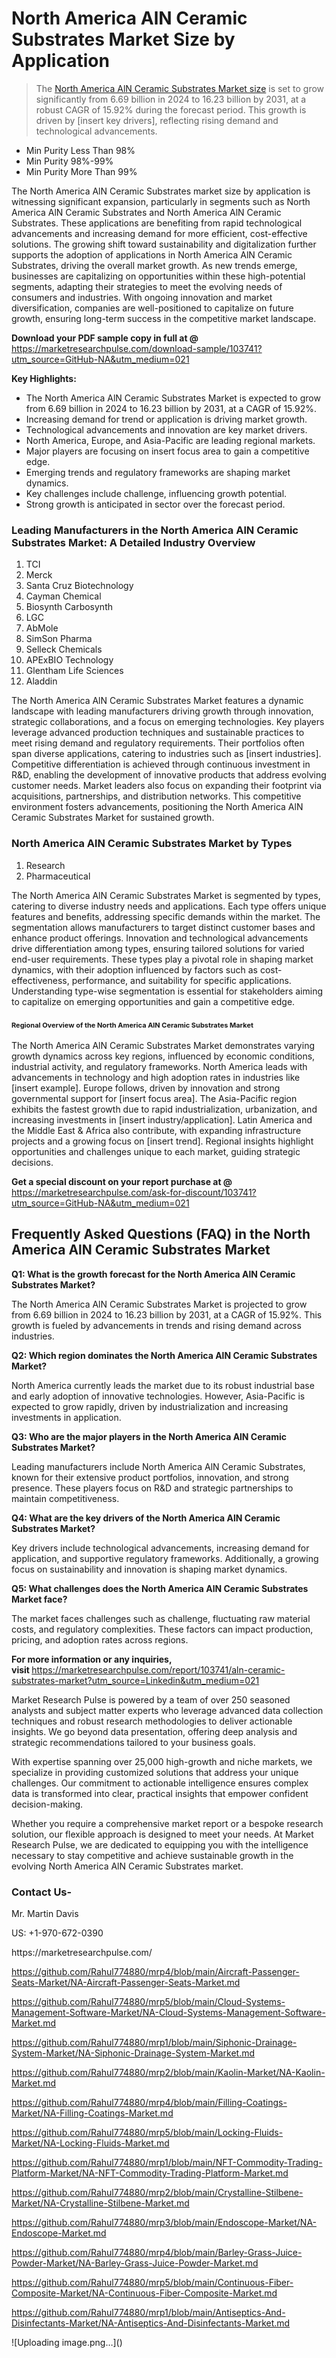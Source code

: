 <h1>North America AlN Ceramic Substrates Market&nbsp;Size by Application</h1><blockquote><p>The <a href="https://marketresearchpulse.com/download-sample/103741?utm_source=GitHub-NA&amp;utm_medium=021">North America AlN Ceramic Substrates Market size</a> is set to grow significantly from 6.69 billion in 2024 to 16.23 billion by 2031, at a robust CAGR of 15.92% during the forecast period. This growth is driven by [insert key drivers], reflecting rising demand and technological advancements.</p></blockquote><ul><li>Min Purity Less Than 98%<li> Min Purity 98%-99%<li> Min Purity More Than 99%</li></ul><p>The North America AlN Ceramic Substrates market size by application is witnessing significant expansion, particularly in segments such as North America AlN Ceramic Substrates and North America AlN Ceramic Substrates. These applications are benefiting from rapid technological advancements and increasing demand for more efficient, cost-effective solutions. The growing shift toward sustainability and digitalization further supports the adoption of applications in North America AlN Ceramic Substrates, driving the overall market growth. As new trends emerge, businesses are capitalizing on opportunities within these high-potential segments, adapting their strategies to meet the evolving needs of consumers and industries. With ongoing innovation and market diversification, companies are well-positioned to capitalize on future growth, ensuring long-term success in the competitive market landscape.</p><p><strong>Download your PDF sample copy in full at @ </strong><a href="https://marketresearchpulse.com/download-sample/103741?utm_source=GitHub-NA&amp;utm_medium=021">https://marketresearchpulse.com/download-sample/103741?utm_source=GitHub-NA&amp;utm_medium=021</a></p><p><strong>Key Highlights: </strong></p><ul><li>The North America AlN Ceramic Substrates Market is expected to grow from 6.69 billion in 2024 to 16.23 billion by 2031, at a CAGR of 15.92%.</li><li>Increasing demand for trend or application is driving market growth.</li><li>Technological advancements and innovation are key market drivers.</li><li>North America, Europe, and Asia-Pacific are leading regional markets.</li><li>Major players are focusing on insert focus area to gain a competitive edge.</li><li>Emerging trends and regulatory frameworks are shaping market dynamics.</li><li>Key challenges include challenge, influencing growth potential.</li><li>Strong growth is anticipated in sector over the forecast period.</li></ul><h3>Leading Manufacturers in the North America AlN Ceramic Substrates Market: A Detailed Industry Overview</h3><ol><li>TCI</li><li>Merck</li><li>Santa Cruz Biotechnology</li><li>Cayman Chemical</li><li>Biosynth Carbosynth</li><li>LGC</li><li>AbMole</li><li>SimSon Pharma</li><li>Selleck Chemicals</li><li>APExBIO Technology</li><li>Glentham Life Sciences</li><li>Aladdin</li></ol><div class="flex max-w-full flex-col flex-grow"><div class="min-h-8 text-message flex w-full flex-col items-end gap-2 whitespace-normal break-words [.text-message+&amp;]:mt-5" dir="auto" data-message-author-role="assistant" data-message-id="fd8432e4-4910-450d-b182-61b7bfb0a01f" data-message-model-slug="gpt-4o"><div class="flex w-full flex-col gap-1 empty:hidden first:pt-[3px]"><div class="markdown prose w-full break-words dark:prose-invert light"><p>The North America AlN Ceramic Substrates Market features a dynamic landscape with leading manufacturers driving growth through innovation, strategic collaborations, and a focus on emerging technologies. Key players leverage advanced production techniques and sustainable practices to meet rising demand and regulatory requirements. Their portfolios often span diverse applications, catering to industries such as [insert industries]. Competitive differentiation is achieved through continuous investment in R&amp;D, enabling the development of innovative products that address evolving customer needs. Market leaders also focus on expanding their footprint via acquisitions, partnerships, and distribution networks. This competitive environment fosters advancements, positioning the North America AlN Ceramic Substrates Market for sustained growth.</p></div></div></div></div><h3>North America AlN Ceramic Substrates Market by Types</h3><ol><li>Research<li> Pharmaceutical</li></ol><div class="flex max-w-full flex-col flex-grow"><div class="min-h-8 text-message flex w-full flex-col items-end gap-2 whitespace-normal break-words [.text-message+&amp;]:mt-5" dir="auto" data-message-author-role="assistant" data-message-id="084470be-0bb7-4664-bddf-5156b4f41249" data-message-model-slug="gpt-4o-mini"><div class="flex w-full flex-col gap-1 empty:hidden first:pt-[3px]"><div class="markdown prose w-full break-words dark:prose-invert light"><p>The North America AlN Ceramic Substrates Market is segmented by types, catering to diverse industry needs and applications. Each type offers unique features and benefits, addressing specific demands within the market. The segmentation allows manufacturers to target distinct customer bases and enhance product offerings. Innovation and technological advancements drive differentiation among types, ensuring tailored solutions for varied end-user requirements. These types play a pivotal role in shaping market dynamics, with their adoption influenced by factors such as cost-effectiveness, performance, and suitability for specific applications. Understanding type-wise segmentation is essential for stakeholders aiming to capitalize on emerging opportunities and gain a competitive edge.</p></div></div></div></div><h3><span style="font-size: 11px;">Regional Overview of the North America AlN Ceramic Substrates Market</span></h3><div class="flex max-w-full flex-col flex-grow"><div class="min-h-8 text-message flex w-full flex-col items-end gap-2 whitespace-normal break-words [.text-message+&amp;]:mt-5" dir="auto" data-message-author-role="assistant" data-message-id="e9038762-ce64-4e30-91c9-9bd413514231" data-message-model-slug="gpt-4o-mini"><div class="flex w-full flex-col gap-1 empty:hidden first:pt-[3px]"><div class="markdown prose w-full break-words dark:prose-invert light"><p>The North America AlN Ceramic Substrates Market demonstrates varying growth dynamics across key regions, influenced by economic conditions, industrial activity, and regulatory frameworks. North America leads with advancements in technology and high adoption rates in industries like [insert example]. Europe follows, driven by innovation and strong governmental support for [insert focus area]. The Asia-Pacific region exhibits the fastest growth due to rapid industrialization, urbanization, and increasing investments in [insert industry/application]. Latin America and the Middle East &amp; Africa also contribute, with expanding infrastructure projects and a growing focus on [insert trend]. Regional insights highlight opportunities and challenges unique to each market, guiding strategic decisions.</p></div></div></div></div><p><strong>Get a special discount on your report purchase at @ </strong><a href="https://marketresearchpulse.com/ask-for-discount/103741?utm_source=GitHub-NA&amp;utm_medium=021">https://marketresearchpulse.com/ask-for-discount/103741?utm_source=GitHub-NA&amp;utm_medium=021</a></p><h2>Frequently Asked Questions (FAQ) in the North America AlN Ceramic Substrates Market</h2><p><strong>Q1: What is the growth forecast for the North America AlN Ceramic Substrates Market?</strong></p><p>The North America AlN Ceramic Substrates Market is projected to grow from 6.69 billion in 2024 to 16.23 billion by 2031, at a CAGR of 15.92%. This growth is fueled by advancements in trends and rising demand across industries.</p><p><strong>Q2: Which region dominates the North America AlN Ceramic Substrates Market?</strong></p><p>North America currently leads the market due to its robust industrial base and early adoption of innovative technologies. However, Asia-Pacific is expected to grow rapidly, driven by industrialization and increasing investments in application.</p><p><strong>Q3: Who are the major players in the North America AlN Ceramic Substrates Market?</strong></p><p>Leading manufacturers include North America AlN Ceramic Substrates, known for their extensive product portfolios, innovation, and strong presence. These players focus on R&amp;D and strategic partnerships to maintain competitiveness.</p><p><strong>Q4: What are the key drivers of the North America AlN Ceramic Substrates Market?</strong></p><p>Key drivers include technological advancements, increasing demand for application, and supportive regulatory frameworks. Additionally, a growing focus on sustainability and innovation is shaping market dynamics.</p><p><strong>Q5: What challenges does the North America AlN Ceramic Substrates Market face?</strong></p><p>The market faces challenges such as challenge, fluctuating raw material costs, and regulatory complexities. These factors can impact production, pricing, and adoption rates across regions.</p><p><strong>For more information or any inquiries, visit&nbsp;</strong><a href="https://marketresearchpulse.com/report/103741/aln-ceramic-substrates-market?utm_source=Linkedin&utm_medium=021">https://marketresearchpulse.com/report/103741/aln-ceramic-substrates-market?utm_source=Linkedin&utm_medium=021</a></p><p>Market Research Pulse is powered by a team of over 250 seasoned analysts and subject matter experts who leverage advanced data collection techniques and robust research methodologies to deliver actionable insights. We go beyond data presentation, offering deep analysis and strategic recommendations tailored to your business goals.</p><p>With expertise spanning over 25,000 high-growth and niche markets, we specialize in providing customized solutions that address your unique challenges. Our commitment to actionable intelligence ensures complex data is transformed into clear, practical insights that empower confident decision-making.</p><p>Whether you require a comprehensive market report or a bespoke research solution, our flexible approach is designed to meet your needs. At Market Research Pulse, we are dedicated to equipping you with the intelligence necessary to stay competitive and achieve sustainable growth in the evolving North America AlN Ceramic Substrates market.</p><h3><strong>Contact Us-</strong></h3><p>Mr. Martin Davis</p><p>US: +1-970-672-0390</p><p>https://marketresearchpulse.com/</p><p><a href="https://github.com/Rahul774880/mrp4/blob/main/Aircraft-Passenger-Seats-Market/NA-Aircraft-Passenger-Seats-Market.md">https://github.com/Rahul774880/mrp4/blob/main/Aircraft-Passenger-Seats-Market/NA-Aircraft-Passenger-Seats-Market.md</a></p><p><a href="https://github.com/Rahul774880/mrp5/blob/main/Cloud-Systems-Management-Software-Market/NA-Cloud-Systems-Management-Software-Market.md">https://github.com/Rahul774880/mrp5/blob/main/Cloud-Systems-Management-Software-Market/NA-Cloud-Systems-Management-Software-Market.md</a></p><p><a href="https://github.com/Rahul774880/mrp1/blob/main/Siphonic-Drainage-System-Market/NA-Siphonic-Drainage-System-Market.md">https://github.com/Rahul774880/mrp1/blob/main/Siphonic-Drainage-System-Market/NA-Siphonic-Drainage-System-Market.md</a></p><p><a href="https://github.com/Rahul774880/mrp2/blob/main/Kaolin-Market/NA-Kaolin-Market.md">https://github.com/Rahul774880/mrp2/blob/main/Kaolin-Market/NA-Kaolin-Market.md</a></p><p><a href="https://github.com/Rahul774880/mrp4/blob/main/Filling-Coatings-Market/NA-Filling-Coatings-Market.md">https://github.com/Rahul774880/mrp4/blob/main/Filling-Coatings-Market/NA-Filling-Coatings-Market.md</a></p><p><a href="https://github.com/Rahul774880/mrp5/blob/main/Locking-Fluids-Market/NA-Locking-Fluids-Market.md">https://github.com/Rahul774880/mrp5/blob/main/Locking-Fluids-Market/NA-Locking-Fluids-Market.md</a></p><p><a href="https://github.com/Rahul774880/mrp1/blob/main/NFT-Commodity-Trading-Platform-Market/NA-NFT-Commodity-Trading-Platform-Market.md">https://github.com/Rahul774880/mrp1/blob/main/NFT-Commodity-Trading-Platform-Market/NA-NFT-Commodity-Trading-Platform-Market.md</a></p><p><a href="https://github.com/Rahul774880/mrp2/blob/main/Crystalline-Stilbene-Market/NA-Crystalline-Stilbene-Market.md">https://github.com/Rahul774880/mrp2/blob/main/Crystalline-Stilbene-Market/NA-Crystalline-Stilbene-Market.md</a></p><p><a href="https://github.com/Rahul774880/mrp3/blob/main/Endoscope-Market/NA-Endoscope-Market.md">https://github.com/Rahul774880/mrp3/blob/main/Endoscope-Market/NA-Endoscope-Market.md</a></p><p><a href="https://github.com/Rahul774880/mrp4/blob/main/Barley-Grass-Juice-Powder-Market/NA-Barley-Grass-Juice-Powder-Market.md">https://github.com/Rahul774880/mrp4/blob/main/Barley-Grass-Juice-Powder-Market/NA-Barley-Grass-Juice-Powder-Market.md</a></p><p><a href="https://github.com/Rahul774880/mrp5/blob/main/Continuous-Fiber-Composite-Market/NA-Continuous-Fiber-Composite-Market.md">https://github.com/Rahul774880/mrp5/blob/main/Continuous-Fiber-Composite-Market/NA-Continuous-Fiber-Composite-Market.md</a></p><p><a href="https://github.com/Rahul774880/mrp1/blob/main/Antiseptics-And-Disinfectants-Market/NA-Antiseptics-And-Disinfectants-Market.md">https://github.com/Rahul774880/mrp1/blob/main/Antiseptics-And-Disinfectants-Market/NA-Antiseptics-And-Disinfectants-Market.md</a></p>
![Uploading image.png…]()
